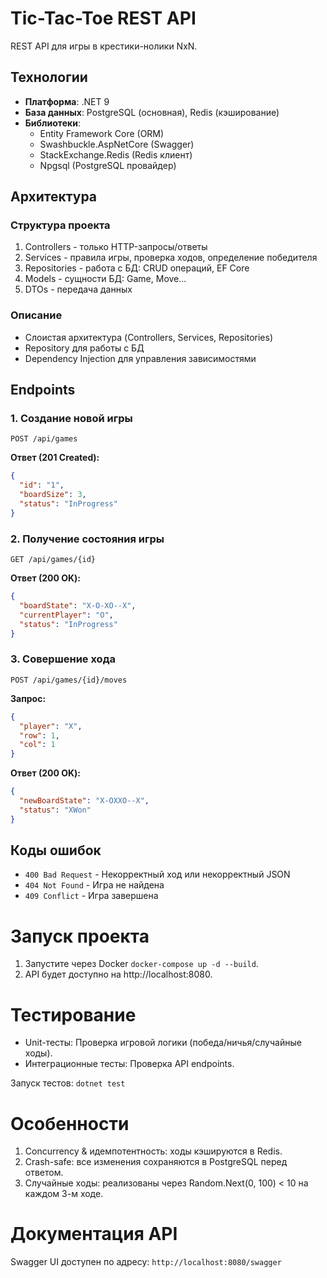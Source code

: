 # Tic-Tac-Toe REST API

REST API для игры в крестики-нолики NxN.

## Технологии
- **Платформа**: .NET 9
- **База данных**: PostgreSQL (основная), Redis (кэширование)
- **Библиотеки**:
  - Entity Framework Core (ORM)
  - Swashbuckle.AspNetCore (Swagger)
  - StackExchange.Redis (Redis клиент)
  - Npgsql (PostgreSQL провайдер)

## Архитектура
### Структура проекта

1. Controllers - только HTTP-запросы/ответы
2. Services - правила игры, проверка ходов, определение победителя
3. Repositories - работа с БД: CRUD операций, EF Core
4. Models - сущности БД: Game, Move...
5. DTOs - передача данных

### Описание 
- Слоистая архитектура (Controllers, Services, Repositories)
- Repository для работы с БД
- Dependency Injection для управления зависимостями

## Endpoints

### 1. Создание новой игры
`POST /api/games`

**Ответ (201 Created):**
```json
{
  "id": "1",
  "boardSize": 3,
  "status": "InProgress"
}
```

### 2. Получение состояния игры
`GET /api/games/{id}`

**Ответ (200 OK):**
```json
{
  "boardState": "X-O-XO--X",
  "currentPlayer": "O",
  "status": "InProgress"
}
```

### 3. Совершение хода
`POST /api/games/{id}/moves`

**Запрос:**
```json
{
  "player": "X",
  "row": 1,
  "col": 1
}
```

**Ответ (200 OK):**
```json
{
  "newBoardState": "X-OXXO--X",
  "status": "XWon"
}
```

## Коды ошибок
- `400 Bad Request` - Некорректный ход или некорректный JSON
- `404 Not Found` - Игра не найдена
- `409 Conflict` - Игра завершена

# Запуск проекта
1. Запустите через Docker `docker-compose up -d --build`.
2. API будет доступно на http://localhost:8080.

# Тестирование
- Unit-тесты: Проверка игровой логики (победа/ничья/случайные ходы).
- Интеграционные тесты: Проверка API endpoints.

Запуск тестов: `dotnet test`

# Особенности
1. Concurrency & идемпотентность: ходы кэшируются в Redis.
2. Crash-safe: все изменения сохраняются в PostgreSQL перед ответом.
3. Случайные ходы: реализованы через Random.Next(0, 100) < 10 на каждом 3-м ходе.

# Документация API

Swagger UI доступен по адресу: `http://localhost:8080/swagger`
